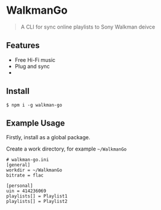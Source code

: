 # WalkmanGo

> A CLI for sync online playlists to Sony Walkman deivce

## Features

- Free Hi-Fi music
- Plug and sync
-

## Install

```
$ npm i -g walkman-go
```

## Example Usage

Firstly, install as a global package.

Create a work directory, for example `~/WalkmanGo`

```
# walkman-go.ini
[general]
workdir = ~/WalkmanGo
bitrate = flac

[personal]
uin = 414236069
playlists[] = Playlist1
playlists[] = Playlist2
```
